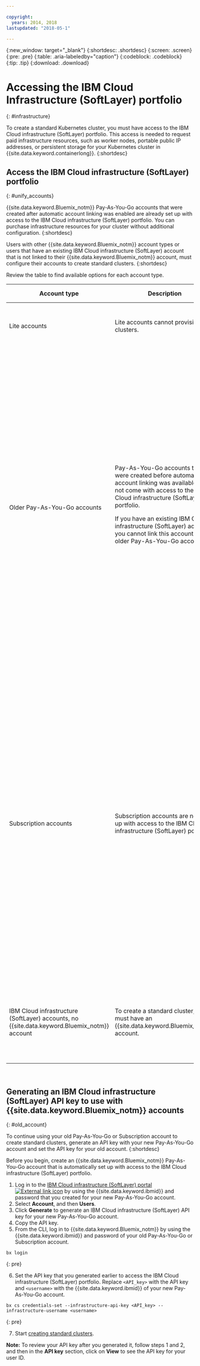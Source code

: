 ```yaml
---

copyright:
  years: 2014, 2018
lastupdated: "2018-05-1"

---
```


{:new_window: target="_blank"}
{:shortdesc: .shortdesc}
{:screen: .screen}
{:pre: .pre}
{:table: .aria-labeledby="caption"}
{:codeblock: .codeblock}
{:tip: .tip}
{:download: .download}



# Accessing the IBM Cloud Infrastructure (SoftLayer) portfolio
{: #infrastructure}

To create a standard Kubernetes cluster, you must have access to the IBM Cloud infrastructure (SoftLayer) portfolio. This access is needed to request paid infrastructure resources, such as worker nodes, portable public IP addresses, or persistent storage for your Kubernetes cluster in {{site.data.keyword.containerlong}}.
{:shortdesc}


## Access the IBM Cloud infrastructure (SoftLayer) portfolio
{: #unify_accounts}

{{site.data.keyword.Bluemix_notm}} Pay-As-You-Go accounts that were created after automatic account linking was enabled are already set up with access to the IBM Cloud infrastructure (SoftLayer) portfolio. You can purchase infrastructure resources for your cluster without additional configuration.
{:shortdesc}

Users with other {{site.data.keyword.Bluemix_notm}} account types or users that have an existing IBM Cloud infrastructure (SoftLayer) account that is not linked to their {{site.data.keyword.Bluemix_notm}} account, must configure their accounts to create standard clusters.
{:shortdesc}

Review the table to find available options for each account type.

|Account type|Description|Available options to create a standard cluster|
|------------|-----------|----------------------------------------------|
|Lite accounts|Lite accounts cannot provision clusters.|[Upgrade your Lite account to an {{site.data.keyword.Bluemix_notm}} Pay-As-You-Go account](/docs/account/index.html#billableacts) that is set up with access to the IBM Cloud infrastructure (SoftLayer) portfolio.|
|Older Pay-As-You-Go accounts|Pay-As-You-Go accounts that were created before automatic account linking was available, did not come with access to the IBM Cloud infrastructure (SoftLayer) portfolio.<p>If you have an existing IBM Cloud infrastructure (SoftLayer) account, you cannot link this account to an older Pay-As-You-Go account.</p>|Option 1: [Create a new Pay-As-You-Go account](/docs/account/index.html#billableacts) that is set up with access to the IBM Cloud infrastructure (SoftLayer) portfolio. When you choose this option, you have two separate {{site.data.keyword.Bluemix_notm}} accounts and billings.<p>To continue using your old Pay-As-You-Go account to create standard clusters, you can use your new Pay-As-You-Go account to generate an API key to access the IBM Cloud infrastructure (SoftLayer) portfolio. Then, you must set the API key for your old Pay-As-You-Go account. For more information, see [Generating an API key for old Pay-As-You-Go and Subscription accounts](#old_account). Keep in mind that IBM Cloud infrastructure (SoftLayer) resources are billed through your new Pay-As-You-Go account.</p></br><p>Option 2: If you already have an existing IBM Cloud infrastructure (SoftLayer) account that you want to use, you can [set your credentials](cs_cli_reference.html#cs_credentials_set) for your {{site.data.keyword.Bluemix_notm}} account.</p><p>**Note:** The IBM Cloud infrastructure (SoftLayer) account that you use with your {{site.data.keyword.Bluemix_notm}} account must be set up with Super User permissions.</p>|
|Subscription accounts|Subscription accounts are not set up with access to the IBM Cloud infrastructure (SoftLayer) portfolio.|Option 1: [Create a new Pay-As-You-Go account](/docs/account/index.html#billableacts) that is set up with access to the IBM Cloud infrastructure (SoftLayer) portfolio. When you choose this option, you have two separate {{site.data.keyword.Bluemix_notm}} accounts and billings.<p>If you want to continue using your Subscription account to create standard clusters, you can use your new Pay-As-You-Go account to generate an API key to access the IBM Cloud infrastructure (SoftLayer) portfolio. Then, you must set the API key for your Subscription account. For more information, see [Generating an API key for old Pay-As-You-Go and Subscription accounts](#old_account). Keep in mind that IBM Cloud infrastructure (SoftLayer) resources are billed through your new Pay-As-You-Go account.</p></br><p>Option 2: If you already have an existing IBM Cloud infrastructure (SoftLayer) account that you want to use, you can [set your credentials](cs_cli_reference.html#cs_credentials_set) for your {{site.data.keyword.Bluemix_notm}} account.<p>**Note:** The IBM Cloud infrastructure (SoftLayer) account that you use with your {{site.data.keyword.Bluemix_notm}} account must be set up with Super User permissions.</p>|
|IBM Cloud infrastructure (SoftLayer) accounts, no {{site.data.keyword.Bluemix_notm}} account|To create a standard cluster, you must have an {{site.data.keyword.Bluemix_notm}} account.|<p>[Create a Pay-As-You-Go account](/docs/account/index.html#billableacts) that is set up with access to the IBM Cloud infrastructure (SoftLayer) portfolio. When you choose this option, an IBM Cloud infrastructure (SoftLayer) account is created for you. You have two separate IBM Cloud infrastructure (SoftLayer) accounts and billing.</p>|

<br />



## Generating an IBM Cloud infrastructure (SoftLayer) API key to use with {{site.data.keyword.Bluemix_notm}} accounts
{: #old_account}

To continue using your old Pay-As-You-Go or Subscription account to create standard clusters, generate an API key with your new Pay-As-You-Go account and set the API key for your old account.
{:shortdesc}

Before you begin, create an {{site.data.keyword.Bluemix_notm}} Pay-As-You-Go account that is automatically set up with access to the IBM Cloud infrastructure (SoftLayer) portfolio.

1.  Log in to the [IBM Cloud infrastructure (SoftLayer) portal ![External link icon](../icons/launch-glyph.svg "External link icon")](https://control.softlayer.com/) by using the {{site.data.keyword.ibmid}} and password that you created for your new Pay-As-You-Go account.
2.  Select **Account**, and then **Users**.
3.  Click **Generate** to generate an IBM Cloud infrastructure (SoftLayer) API key for your new Pay-As-You-Go account.
4.  Copy the API key.
5.  From the CLI, log in to {{site.data.keyword.Bluemix_notm}} by using the {{site.data.keyword.ibmid}} and password of your old Pay-As-You-Go or Subscription account.

  ```
  bx login
  ```
  {: pre}

6.  Set the API key that you generated earlier to access the IBM Cloud infrastructure (SoftLayer) portfolio. Replace `<API_key>` with the API key and `<username>` with the {{site.data.keyword.ibmid}} of your new Pay-As-You-Go account.

  ```
  bx cs credentials-set --infrastructure-api-key <API_key> --infrastructure-username <username>
  ```
  {: pre}

7.  Start [creating standard clusters](cs_clusters.html#clusters_cli).

**Note:** To review your API key after you generated it, follow steps 1 and 2, and then in the **API key** section, click on **View** to see the API key for your user ID.
